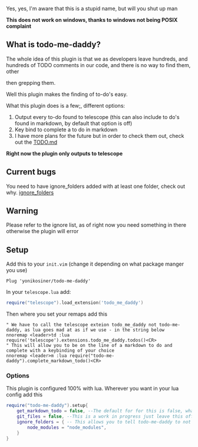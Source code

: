 Yes, yes, I'm aware that this is a stupid name, but will you shut up man

**This does not work on windows, thanks to windows not being POSIX complaint**

## What is todo-me-daddy?
The whole idea of this plugin is that we as developers leave hundreds, and
hundreds of TODO comments in our code, and there is no way to find them, other

then grepping them.

Well this plugin makes the finding of to-do's easy.

What this plugin does is a few;, different options:
1. Output every to-do found to telescope (this can also include to do's found in markdown, by default that option is off)
2. Key bind to complete a to do in markdown
3. I have more plans for the future but in order to check them out, check out the [TODO.md](https://github.com/yonikosiner/todo-me-daddy/blob/master/TODO.md)

**Right now the plugin only outputs to telescope**

## Current bugs
You need to have ignore_folders added with at least one folder, check out why. [ignore_folders](#Options)
## Warning
Please refer to the ignore list, as of right now you need something in there otherwise the plugin will error
## Setup
Add this to your `init.vim` (change it depending on what package manger you use)

```vim
Plug 'yonikosiner/todo-me-daddy'
```

In your `telescope.lua` add:

```lua
require("telescope").load_extension('todo_me_daddy')
```

Then where you set your remaps add this
```vim
" We have to call the telescope exteion todo_me_daddy not todo-me-daddy, as lua goes mad at as if we use - in the string below
nnoremap <leader>td :lua require('telescope').extensions.todo_me_daddy.todos()<CR>
" This will allow you to be on the line of a markdown to do and complete with a keybinding of your choice
nnoremap <leader>m :lua require("todo-me-daddy").complete_markdown_todo()<CR>
```

### Options
This plugin is configured 100% with lua. Wherever you want in your lua config add this

```lua
require("todo-me-daddy").setup{
    get_markdown_todo = false, --The default for for this is false, what this does is as well as getting your to do comments this will also grab any to dos from a markdown file
    git_files = false, --This is a work in progress just leave this off for now
    ignore_folders = { -- This allows you to tell todo-me-daddy to not search certin folders for to do's, there needs to be at least something in there or the plugin will glitch right now (I'm working on a fix for this), but you can add as many ignore folders as you want. There will be an option added to the telescope option to only ignore files on each call. This only works with one folder at the moment...
        node_modules = "node_modules",
    }
}
```
